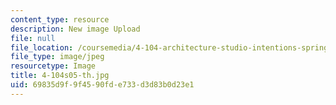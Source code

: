 ```yaml
---
content_type: resource
description: New image Upload
file: null
file_location: /coursemedia/4-104-architecture-studio-intentions-spring-2005/69835d9f9f4590fde733d3d83b0d23e1_4-104s05-th.jpg
file_type: image/jpeg
resourcetype: Image
title: 4-104s05-th.jpg
uid: 69835d9f-9f45-90fd-e733-d3d83b0d23e1
---
```

